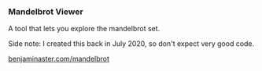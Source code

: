 
### Mandelbrot Viewer

A tool that lets you explore the mandelbrot set.

Side note: I created this back in July 2020, so don't expect very good code.

[benjaminaster.com/mandelbrot](https://benjaminaster.com/mandelbrot)
